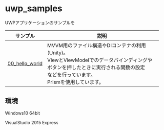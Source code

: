 # uwp_samples
UWPアプリケーションのサンプルを

| サンプル | 説明 |
-----------|-------------|
| [00_hello_world][1] | MVVM用のファイル構造やDIコンテナの利用(Unity)。<br>ViewとViewModelでのデータバインディングやボタンを押したときに実行される関数の設定<br>などを行っています。<br>Prismを使用しています。


[1]: 00_hello_world/


## 環境
Windows10 64bit

VisualStudio 2015 Express
